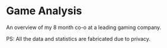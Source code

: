 # Game Analysis

An overview of my 8 month co-o at a leading gaming company.

PS: All the data and statistics are fabricated due to privacy. 
